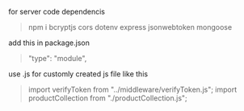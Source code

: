 for server code dependencis

> npm i bcryptjs cors dotenv express jsonwebtoken mongoose

 add this in package.json
>  "type": "module",

use .js for customly created js file like this

> import verifyToken from "../middleware/verifyToken.js";
> import productCollection from "./productCollection.js";

